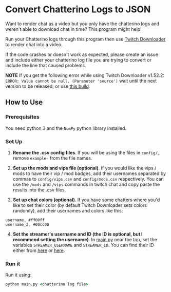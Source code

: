 # Convert Chatterino Logs to JSON

Want to render chat as a video but you only have the chatterino logs and weren't able to download chat in time? This program might help!

Run your Chatterino logs through this program then use [Twitch Downloader](https://github.com/lay295/TwitchDownloader) to render chat into a video.

If the code crashes or doesn't work as expected, please create an issue and include either your chatterino log file you are trying to convert or include the line that caused problems.

**NOTE** If you get the following error while using Twitch Downloader v1.52.2: `ERROR: Value cannot be null. (Parameter 'source')` wait until the next version to be released, or use [this build](https://github.com/lay295/TwitchDownloader/actions/runs/4580082135).

## How to Use

### Prerequisites

You need python 3 and the `NumPy` python library installed.

### Set Up

1. **Rename the .csv config files**. If you will be using the files in `config/`, remove `example-` from the file names.

2. **Set up the mods and vips file (optional)**. If you would like the vips / mods to have their vip / mod badges, add their usernames separated by commas to `config/vips.csv` and `config/mods.csv` respectively. You can use the `/mods` and `/vips` commands in twitch chat and copy paste the results into the .csv files.

3. **Set up chat colors (optional)**. If you have some chatters where you'd like to set their color (by default Twitch Downloader sets colors randomly), add their usernames and colors like this:

```csv
username, #ff00ff
username_2, #00cc00
```

4. **Set the streamer's username and ID (the ID is optional, but I recommend setting the username)**. In [main.py](main.py) near the top, set the variables `STREAMER_USERNAME` and `STREAMER_ID`. You can find their ID either from [here](https://streamscharts.com/tools/convert-username) or [here](https://www.streamweasels.com/tools/convert-twitch-username-to-user-id/).

### Run it

Run it using:

```cmd
python main.py <chatterino log file>
```
